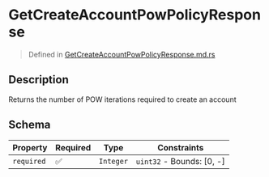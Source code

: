 # GetCreateAccountPowPolicyResponse
> Defined in [GetCreateAccountPowPolicyResponse.md.rs](../../../../interface/src/interface/routes/native/get_create_account_pow_policy)

## Description
Returns the number of POW iterations required to create an account

## Schema

| Property | Required | Type | Constraints |
| --- | --- | --- | --- |
| `required` | ✅ | `Integer` | `uint32` - Bounds: [0, -] | 


